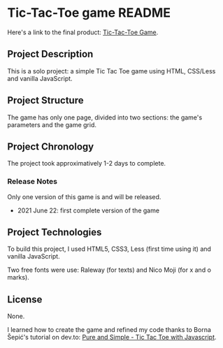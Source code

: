 # Tic-Tac-Toe game README

Here's a link to the final product: [Tic-Tac-Toe Game](https://ldolne.github.io/tic-tac-toe-game/ "Tic-Tac-Toe Game").

## Project Description

This is a solo project: a simple Tic Tac Toe game using HTML, CSS/Less and vanilla JavaScript.

## Project Structure

The game has only one page, divided into two sections: the game's parameters and the game grid.

## Project Chronology

The project took approximatively 1-2 days to complete.

### Release Notes

Only one version of this game is and will be released.

- 2021 June 22: first complete version of the game

## Project Technologies

To build this project, I used HTML5, CSS3, Less (first time using it) and vanilla JavaScript.

Two free fonts were use: Raleway (for texts) and Nico Moji (for x and o marks).

## License

None.

I learned how to create the game and refined my code thanks to Borna Šepić's tutorial on dev.to: [Pure and Simple - Tic Tac Toe with Javascript](https://dev.to/bornasepic/pure-and-simple-tic-tac-toe-with-javascript-4pgn "Pure and Simple - Tic Tac Toe with Javascript").
